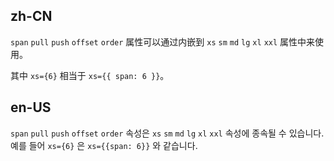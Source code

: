 ## zh-CN

`span` `pull` `push` `offset` `order` 属性可以通过内嵌到 `xs` `sm` `md` `lg` `xl` `xxl` 属性中来使用。

其中 `xs={6}` 相当于 `xs={{ span: 6 }}`。

## en-US

`span` `pull` `push` `offset` `order` 속성은 `xs` `sm` `md` `lg` `xl` `xxl` 속성에 종속될 수 있습니다. 예를 들어 `xs={6}` 은 `xs={{span: 6}}` 와 같습니다.
